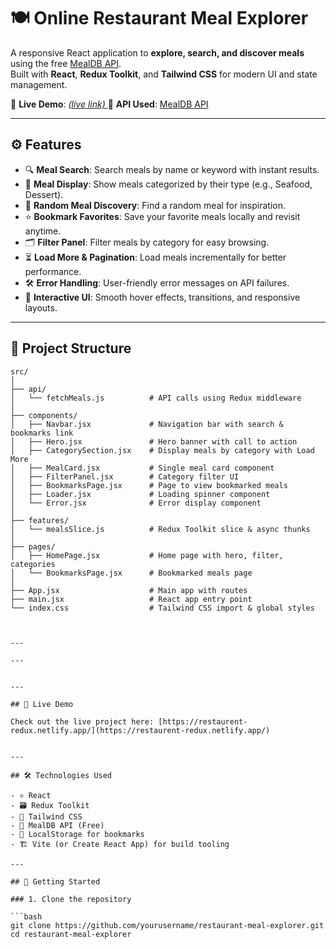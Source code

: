 # 🍽️ Online Restaurant Meal Explorer

A responsive React application to **explore, search, and discover meals** using the free [MealDB API](https://www.themealdb.com/api.php).  
Built with **React**, **Redux Toolkit**, and **Tailwind CSS** for modern UI and state management.

🚀 **Live Demo**: [*(live link)*  ](https://restaurent-redux.netlify.app/)
📁 **API Used**: [MealDB API](https://www.themealdb.com/api.php)

---

## ⚙️ Features

- 🔍 **Meal Search**: Search meals by name or keyword with instant results.  
- 🍲 **Meal Display**: Show meals categorized by their type (e.g., Seafood, Dessert).  
- 🎲 **Random Meal Discovery**: Find a random meal for inspiration.  
- ⭐ **Bookmark Favorites**: Save your favorite meals locally and revisit anytime.  
- 🗂️ **Filter Panel**: Filter meals by category for easy browsing.  
- ⏳ **Load More & Pagination**: Load meals incrementally for better performance.  
- 🛠️ **Error Handling**: User-friendly error messages on API failures.  
- 🎨 **Interactive UI**: Smooth hover effects, transitions, and responsive layouts.

---

## 📂 Project Structure

```plaintext
src/
│
├── api/
│   └── fetchMeals.js          # API calls using Redux middleware
│
├── components/
│   ├── Navbar.jsx             # Navigation bar with search & bookmarks link
│   ├── Hero.jsx               # Hero banner with call to action
│   ├── CategorySection.jsx    # Display meals by category with Load More
│   ├── MealCard.jsx           # Single meal card component
│   ├── FilterPanel.jsx        # Category filter UI
│   ├── BookmarksPage.jsx      # Page to view bookmarked meals
│   ├── Loader.jsx             # Loading spinner component
│   └── Error.jsx              # Error display component
│
├── features/
│   └── mealsSlice.js          # Redux Toolkit slice & async thunks
│
├── pages/
│   ├── HomePage.jsx           # Home page with hero, filter, categories
│   └── BookmarksPage.jsx      # Bookmarked meals page
│
├── App.jsx                    # Main app with routes
├── main.jsx                   # React app entry point
└── index.css                  # Tailwind CSS import & global styles



---

---


---

## 🚀 Live Demo

Check out the live project here: [https://restaurent-redux.netlify.app/](https://restaurent-redux.netlify.app/)


---

## 🛠️ Technologies Used

- ⚛️ React  
- 🗃️ Redux Toolkit  
- 🎨 Tailwind CSS  
- 🔗 MealDB API (Free)  
- 💾 LocalStorage for bookmarks  
- 🏗️ Vite (or Create React App) for build tooling

---

## 🚀 Getting Started

### 1. Clone the repository

```bash
git clone https://github.com/yourusername/restaurant-meal-explorer.git
cd restaurant-meal-explorer




